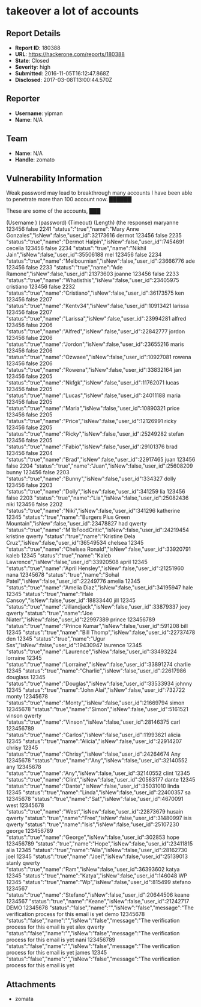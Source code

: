 # takeover a lot of accounts

## Report Details
- **Report ID**: 180388
- **URL**: https://hackerone.com/reports/180388
- **State**: Closed
- **Severity**: high
- **Submitted**: 2016-11-05T16:12:47.868Z
- **Disclosed**: 2017-03-08T13:00:44.570Z

## Reporter
- **Username**: yipman
- **Name**: N/A

## Team
- **Name**: N/A
- **Handle**: zomato

## Vulnerability Information
Weak password may lead to breakthrough many accounts I have been able to penetrate more than 100 account now.
██████

These are some of the accounts,
███

(Username )	(password)	(Timeout)	(Length)	(the response)
maryanne	123456	false	2241	"status":"true","name":"Mary Anne Gonzales","isNew":false,"user_id":32173616
dermot	        123456	false	2235	"status":"true","name":"Dermot Halpin","isNew":false,"user_id":7454691
cecelia	        123456	false	2234	"status":"true","name":"Nikhil Jain","isNew":false,"user_id":35506188
mel	        123456	false	2234	"status":"true","name":"Melbournian","isNew":false,"user_id":23666776
ade	        123456	false	2233	"status":"true","name":"Ade Ramone","isNew":false,"user_id":21373603
joanne	        123456	false	2233	"status":"true","name":"Whatisthis","isNew":false,"user_id":23405975
cristiano	123456	false	2232	"status":"true","name":"Cristiano","isNew":false,"user_id":36173575
ken	        123456	false	2207	"status":"true","name":"Kentv34","isNew":false,"user_id":10913421
larissa	        123456	false	2207	"status":"true","name":"Larissa","isNew":false,"user_id":23994281
alfred	        123456	false	2206	"status":"true","name":"Alfred","isNew":false,"user_id":22842777
jordon	        123456	false	2206	"status":"true","name":"Jordon","isNew":false,"user_id":23655216
maris	        123456	false	2206	"status":"true","name":"Ozwaee","isNew":false,"user_id":10927081
rowena	        123456	false	2206	"status":"true","name":"Rowena","isNew":false,"user_id":33832164
jan	        123456	false	2205	"status":"true","name":"Nkfgk","isNew":false,"user_id":11762071
lucas	        123456	false	2205	"status":"true","name":"Lucas","isNew":false,"user_id":24011188
maria	        123456	false	2205	"status":"true","name":"Maria","isNew":false,"user_id":10890321
price          	123456	false	2205	"status":"true","name":"Price","isNew":false,"user_id":12126991
ricky	        123456	false	2205	"status":"true","name":"Ricky","isNew":false,"user_id":25249282
stefan     	123456	false	2205	"status":"true","name":"Fabio","isNew":false,"user_id":29101376
brad    	123456	false	2204	"status":"true","name":"Brad","isNew":false,"user_id":22917465
juan    	123456	false	2204	"status":"true","name":"Juan","isNew":false,"user_id":25608209
bunny	        123456	false	2203	"status":"true","name":"Bunny","isNew":false,"user_id":334327
dolly	        123456	false	2203	"status":"true","name":"Dolly","isNew":false,"user_id":341259
lia	        123456	false	2203	"status":"true","name":"Lia","isNew":false,"user_id":25082436
niki        	123456	false	2202	"status":"true","name":"Niki","isNew":false,"user_id":341296
katherine	12345	"status":"true","name":"Burgers Plus Green Mountain","isNew":false,"user_id":23478827
had	        qwerty	"status":"true","name":"M&#039;lbFoodCritic","isNew":false,"user_id":24219454
kristine	qwerty	"status":"true","name":"Kristine Dela Cruz","isNew":false,"user_id":36549534
chelsea	        12345	"status":"true","name":"Chelsea Ronald","isNew":false,"user_id":33920791
kaleb	        12345	"status":"true","name":"Kaleb Lawrence","isNew":false,"user_id":33920508
april	        12345	"status":"true","name":"April Hensley","isNew":false,"user_id":21251960
nana	        12345678	"status":"true","name":"Sohal Patel","isNew":false,"user_id":22249776
amelia	        12345	"status":"true","name":"Amelia Diaz","isNew":false,"user_id":34195947
hale	        12345	"status":"true","name":"Hale Cansoy","isNew":false,"user_id":18833440
jill      	12345	"status":"true","name":"Jillandjack","isNew":false,"user_id":33879337
joey	        qwerty	"status":"true","name":"Joe Niater","isNew":false,"user_id":22997389
prince	        123456789	"status":"true","name":"Prince Kumar","isNew":false,"user_id":591208
bill	        12345	"status":"true","name":"Bill Thomp","isNew":false,"user_id":22737478
den	        12345	"status":"true","name":"Ugur Sss","isNew":false,"user_id":19430947
laurence	12345	"status":"true","name":"Laurence","isNew":false,"user_id":33493224
lorraine	12345	"status":"true","name":"Lorraine","isNew":false,"user_id":33891274
charlie 	12345	"status":"true","name":"Charlie","isNew":false,"user_id":22617986
douglass	12345	"status":"true","name":"Douglas","isNew":false,"user_id":33533934
johnny     	12345	"status":"true","name":"John Alai","isNew":false,"user_id":732722
monty   	12345678	"status":"true","name":"Monty","isNew":false,"user_id":21669794
simon	        12345678	"status":"true","name":"Simon","isNew":false,"user_id":5161521
vinson	        qwerty	"status":"true","name":"Vinson","isNew":false,"user_id":28146375
carl	        123456789	"status":"true","name":"Carlos","isNew":false,"user_id":11993621
alicia	        12345	"status":"true","name":"Alicia","isNew":false,"user_id":22914207
chrisy      	12345	"status":"true","name":"Chrisy","isNew":false,"user_id":24264674
Any	        12345678	"status":"true","name":"Any","isNew":false,"user_id":32140552
any	        12345678	"status":"true","name":"Any","isNew":false,"user_id":32140552
clint      	12345	"status":"true","name":"Clint","isNew":false,"user_id":20563177
dante     	12345	"status":"true","name":"Dante","isNew":false,"user_id":35031010
linda        	12345	"status":"true","name":"Linda","isNew":false,"user_id":22400357
sa	        12345678	"status":"true","name":"Sat","isNew":false,"user_id":4670091
west	        12345678	"status":"true","name":"West","isNew":false,"user_id":22873679
husain         	qwerty	"status":"true","name":"Free","isNew":false,"user_id":31480997
isis       	qwerty	"status":"true","name":"Isis","isNew":false,"user_id":25107230
george        	123456789	"status":"true","name":"George","isNew":false,"user_id":302853
hope	        123456789	"status":"true","name":"Hope","isNew":false,"user_id":23411815
alia         	12345	"status":"true","name":"Alia","isNew":false,"user_id":28162730
joel	        12345	"status":"true","name":"Joel","isNew":false,"user_id":25139013
stanly      	qwerty	"status":"true","name":"Ram","isNew":false,"user_id":36393602
katya      	12345	"status":"true","name":"Katya","isNew":false,"user_id":146048
WP	        12345	"status":"true","name":"Wp","isNew":false,"user_id":815499
stefano 	1234567	"status":"true","name":"Stefano","isNew":false,"user_id":20644506
keane	        1234567	"status":"true","name":"Keane","isNew":false,"user_id":21242717
DEMO	        12345678	"status":"false","name":"","isNew":"false","message":"The verification process for this email is yet
demo            12345678	"status":"false","name":"","isNew":"false","message":"The verification process for this email is yet
alex	        qwerty	"status":"false","name":"","isNew":"false","message":"The verification process for this email is yet
nani	        123456789	"status":"false","name":"","isNew":"false","message":"The verification process for this email is yet
james        	12345	"status":"false","name":"","isNew":"false","message":"The verification process for this email is yet


## Attachments
- zomata
